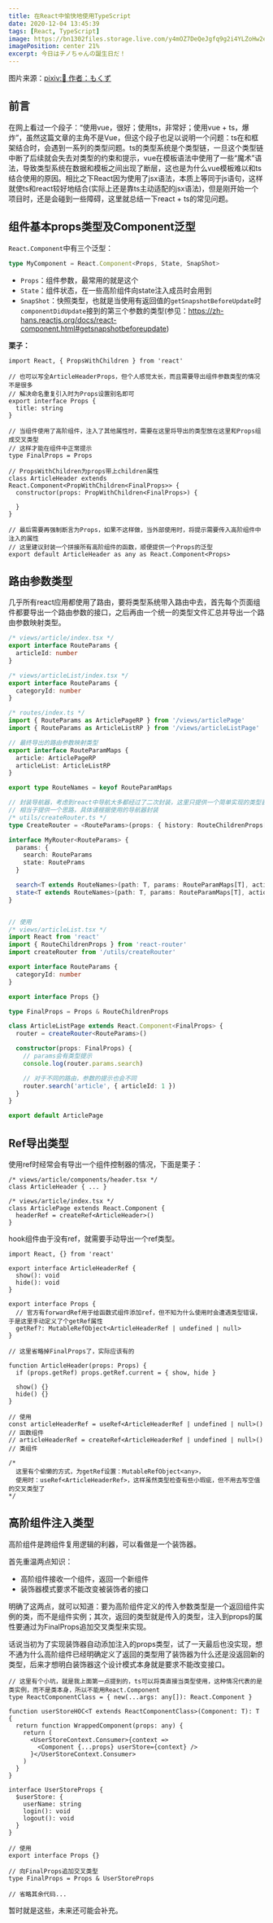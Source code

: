 ```yaml
---
title: 在React中愉快地使用TypeScript
date: 2020-12-04 13:45:39
tags: [React, TypeScript]
image: https://bn1302files.storage.live.com/y4mOZ7DeQeJgfq9g2i4YLZoHw2e_M0HpUlNdFMgLuPqBYJdt6smcIqIXF6xKstXJzyH7BMJ9Zr8oqsW_3MQJ-TvKL0Qe6R5e3zdz8VghLWbuNpqWb7c_SCpHZW4dgyIrcm6Yqxo940O7xXtrkTsxfF-MEEdKJOLWnbHSkDku6HjUdUc5qE8W93uyDG3ZafR72UT?width=1024&height=664&cropmode=none
imagePosition: center 21%
excerpt: 今日はチノちゃんの誕生日だ！
---
```


图片来源：[pixiv:💒 作者：もくず](https://www.pixiv.net/artworks/73737464)

## 前言

在网上看过一个段子：“使用vue，很好；使用ts，非常好；使用vue + ts，爆炸”，虽然这篇文章的主角不是Vue，但这个段子也足以说明一个问题：ts在和框架结合时，会遇到一系列的类型问题。ts的类型系统是个类型链，一旦这个类型链中断了后续就会失去对类型的约束和提示，vue在模板语法中使用了一些“魔术”语法，导致类型系统在数据和模板之间出现了断层，这也是为什么vue模板难以和ts结合使用的原因。相比之下React因为使用了jsx语法，本质上等同于js语句，这样就使ts和react较好地结合(实际上还是靠ts主动适配的jsx语法)，但是刚开始一个项目时，还是会碰到一些障碍，这里就总结一下react + ts的常见问题。

## 组件基本props类型及Component泛型

`React.Component`中有三个泛型：
``` ts
type MyComponent = React.Component<Props, State, SnapShot>
```

* `Props`：组件参数，最常用的就是这个
* `State`：组件状态，在一些高阶组件向state注入成员时会用到
* `SnapShot`：快照类型，也就是当使用有返回值的`getSnapshotBeforeUpdate`时`componentDidUpdate`接到的第三个参数的类型(参见：https://zh-hans.reactjs.org/docs/react-component.html#getsnapshotbeforeupdate)

**栗子：**

``` tsx
import React, { PropsWithChildren } from 'react'

// 也可以写全ArticleHeaderProps，但个人感觉太长，而且需要导出组件参数类型的情况不是很多
// 解决命名重复引入时为Props设置别名即可
export interface Props {
  title: string
} 

// 当组件使用了高阶组件，注入了其他属性时，需要在这里将导出的类型放在这里和Props组成交叉类型
// 这样才能在组件中正常提示
type FinalProps = Props

// PropsWithChildren为props带上children属性
class ArticleHeader extends React.Component<PropWithChildren<FinalProps>> {
  constructor(props: PropWithChildren<FinalProps>) {

  }
}

// 最后需要再强制断言为Props，如果不这样做，当外部使用时，将提示需要传入高阶组件中注入的属性
// 这里建议封装一个拼接所有高阶组件的函数，顺便提供一个Props的泛型
export default ArticleHeader as any as React.Component<Props>
```
## 路由参数类型

几乎所有react应用都使用了路由，要将类型系统带入路由中去，首先每个页面组件都要导出一个路由参数的接口，之后再由一个统一的类型文件汇总并导出一个路由参数映射类型。

``` ts
/* views/article/index.tsx */
export interface RouteParams {
  articleId: number
}

/* views/articleList/index.tsx */
export interface RouteParams {
  categoryId: number
}

/* routes/index.ts */
import { RouteParams as ArticlePageRP } from '/views/articlePage'
import { RouteParams as ArticleListRP } from '/views/articleListPage'

// 最终导出的路由参数映射类型
export interface RouteParamMaps {
  article: ArticlePageRP
  articleList: ArticleListRP
}

export type RouteNames = keyof RouteParamMaps

// 封装导航器，考虑到react中导航大多都经过了二次封装，这里只提供一个简单实现的类型表示(基于react-router-dom@5)
// 相当于提供一个思路，具体请根据使用的导航器封装
/* utils/createRouter.ts */
type CreateRouter = <RouteParams>(props: { history: RouteChildrenProps['history'] }) => MyRouter<RouteParams>

interface MyRouter<RouteParams> {
  params: {
    search: RouteParams
    state: RoutePrams
  }

  search<T extends RouteNames>(path: T, params: RouteParamMaps[T], action?: 'push' | 'replace')
  state<T extends RouteNames>(path: T, params: RouteParamMaps[T], action?: 'push' | 'replace')
}


// 使用
/* views/articleList.tsx */
import React from 'react'
import { RouteChildrenProps } from 'react-router'
import createRouter from '/utils/createRouter'

export interface RouteParams {
  categoryId: number
}

export interface Props {} 

type FinalProps = Props & RouteChildrenProps

class ArticleListPage extends React.Component<FinalProps> {
  router = createRouter<RouteParams>()

  constructor(props: FinalProps) {
    // params会有类型提示
    console.log(router.params.search)

    // 对于不同的路由，参数的提示也会不同
    router.search('article', { articleId: 1 })
  }
}

export default ArticlePage
```

## Ref导出类型

使用ref时经常会有导出一个组件控制器的情况，下面是栗子：

``` tsx
/* views/article/components/header.tsx */
class ArticleHeader { ... }

/* views/article/index.tsx */
class ArticlePage extends React.Component {
  headerRef = createRef<ArticleHeader>()
}
```

hook组件由于没有ref，就需要手动导出一个ref类型。

``` tsx
import React, {} from 'react'

export interface ArticleHeaderRef {
  show(): void
  hide(): void
}

export interface Props {
  // 官方有forwardRef用于给函数式组件添加ref，但不知为什么使用时会遭遇类型错误，于是这里手动定义了个getRef属性
  getRef?: MutableRefObject<ArticleHeaderRef | undefined | null>
}

// 这里省略掉FinalProps了，实际应该有的

function ArticleHeader(props: Props) {
  if (props.getRef) props.getRef.current = { show, hide }

  show() {}
  hide() {}
}

// 使用
const articleHeaderRef = useRef<ArticleHeaderRef | undefined | null>() // 函数组件
// articleHeaderRef = createRef<ArticleHeaderRef | undefined | null>() // 类组件

/*
  这里有个偷懒的方式，为getRef设置：MutableRefObject<any>，
  使用时：useRef<ArticleHeaderRef>，这样虽然类型检查有些小瑕疵，但不用去写空值的交叉类型了
*/
```
## 高阶组件注入类型

高阶组件是跨组件复用逻辑的利器，可以看做是一个装饰器。

首先重温两点知识：
* 高阶组件接收一个组件，返回一个新组件
* 装饰器模式要求不能改变被装饰者的接口

明确了这两点，就可以知道：要为高阶组件定义的传入参数类型是一个返回组件实例的类，而不是组件实例；其次，返回的类型就是传入的类型，注入到props的属性要通过为FinalProps追加交叉类型来实现。

话说当初为了实现装饰器自动添加注入的props类型，试了一天最后也没实现，想不通为什么高阶组件已经明确定义了返回的类型用了装饰器为什么还是没返回新的类型，后来才想明白装饰器这个设计模式本身就是要求不能改变接口。

``` tsx
// 这里有个小坑，就是我上面第一点提到的，ts可以将类直接当类型使用，这种情况代表的是类实例，而不是类本身，所以不能用React.Component
type ReactComponentClass = { new(...args: any[]): React.Component }

function userStoreHOC<T extends ReactComponentClass>(Component: T): T {
  return function WrappedComponent(props: any) {
    return (
      <UserStoreContext.Consumer>{context =>
        <Component {...props} userStore={context} />
      }</UserStoreContext.Consumer>
    )
  }
}

interface UserStoreProps {
  $userStore: {
    userName: string
    login(): void
    logout(): void
  }
}

// 使用
export interface Props {}

// 向FinalProps追加交叉类型
type FinalProps = Props & UserStoreProps

// 省略其余代码...
```

暂时就是这些，未来还可能会补充。
